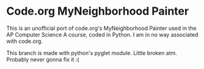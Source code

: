 # Code.org MyNeighborhood Painter

This is an unofficial port of code.org's MyNeighborhood Painter used in the AP Computer Science A course, coded in Python. I am in no way associated with code.org.

This branch is made with python's pyglet module. Little broken atm. Probably never gonna fix it :(

